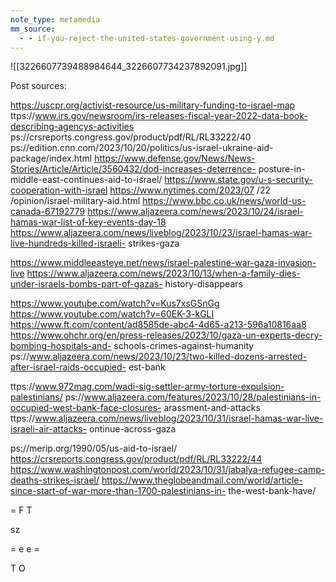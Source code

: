 ```yaml
---
note_type: metamedia
mm_source:
  - - if-you-reject-the-united-states-government-using-y.md
---
```


![[3226607739488984644_3226607734237892091.jpg]]

Post sources:

https://uscpr.org/activist-resource/us-military-funding-to-israel-map
ttps://www.irs.gov/newsroom/irs-releases-fiscal-year-2022-data-book-describing-agencys-activities
ps://crsreports.congress.gov/product/pdf/RL/RL33222/40
ps://edition.cnn.com/2023/10/20/politics/us-israel-ukraine-aid-package/index.html
https://www.defense.gov/News/News-Stories/Article/Article/3560432/dod-increases-deterrence-
posture-in-middle-east-continues-aid-to-israel/
https://www.state.gov/u-s-security-cooperation-with-israel
https://www.nytimes.com/2023/07 /22 /opinion/israel-military-aid.html
https://www.bbc.co.uk/news/world-us-canada-67192779
https://www.aljazeera.com/news/2023/10/24/israel-hamas-war-list-of-key-events-day-18
https://www.aljazeera.com/news/liveblog/2023/10/23/israel-hamas-war-live-hundreds-killed-israeli-
strikes-gaza

https://www.middleeasteye.net/news/israel-palestine-war-gaza-invasion-live
https://www.aljazeera.com/news/2023/10/13/when-a-family-dies-under-israels-bombs-part-of-gazas-
history-disappears

https://www.youtube.com/watch?v=Kus7xsGSnGg
https://www.youtube.com/watch?v=60EK-3-kGLI
https://www.ft.com/content/ad8585de-abc4-4d65-a213-596a10816aa8
https://www.ohchr.org/en/press-releases/2023/10/gaza-un-experts-decry-bombing-hospitals-and-
schools-crimes-against-humanity
ps://www.aljazeera.com/news/2023/10/23/two-killed-dozens-arrested-after-israel-raids-occupied-
est-bank

ttps://www.972mag.com/wadi-sig-settler-army-torture-expulsion-palestinians/
ps://www.aljazeera.com/features/2023/10/28/palestinians-in-occupied-west-bank-face-closures-
arassment-and-attacks
ttps://www.aljazeera.com/news/liveblog/2023/10/31/israel-hamas-war-live-israeli-air-attacks-
ontinue-across-gaza

ps://merip.org/1990/05/us-aid-to-israel/
https://crsreports.congress.gov/product/pdf/RL/RL33222/44
https://www.washingtonpost.com/world/2023/10/31/jabalya-refugee-camp-deaths-strikes-israel/
https://www.theglobeandmail.com/world/article-since-start-of-war-more-than-1700-palestinians-in-
the-west-bank-have/

= F T

sz

= e e =

T O


